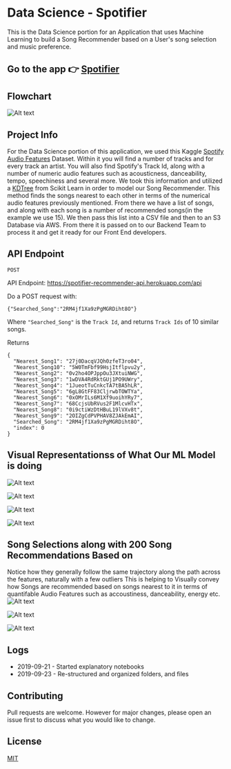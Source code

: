 # Data Science - Spotifier
This is the Data Science portion for an Application that uses Machine Learning to build a Song Recommender based on a User's song selection and music preference.

## Go to the app :point_right: [Spotifier](https://spotifier.netlify.com/)

## Flowchart
![Alt text](data/Flowchart.png)

## Project Info
For the Data Science portion of this application, we used this Kaggle [Spotify Audio Features](https://www.kaggle.com/tomigelo/spotify-audio-features) Dataset. Within it you will find a number of tracks and for every track an artist. You will also find Spotify's Track Id, along with a number of numeric audio features such as acousticness, danceability, tempo, speechiness and several more. We took this information and utilized a [KDTree](https://scikit-learn.org/stable/modules/generated/sklearn.neighbors.KDTree.html) from Scikit Learn in order to model our Song Recommender. This method finds the songs nearest to each other in terms of the numerical audio features previously mentioned. From there we have a list of songs, and along with each song is a number of recommended songs(in the example we use 15). We then pass this list into a CSV file and then to an S3 Database via AWS. From there it is passed on to our Backend Team to process it and get it ready for our Front End developers. 

## API Endpoint 

`POST`

API Endpoint:  https://spotifier-recommender-api.herokuapp.com/api

Do a POST request with:

```
{"Searched_Song":"2RM4jf1Xa9zPgMGRDiht8O"}
```

Where `"Searched_Song"` is the `Track Id`, and returns `Track Ids` of 10 similar songs.

Returns

```
{
  "Nearest_Song1": "27j0DacqVJQh0zfeT3ro04",
  "Nearest_Song10": "5W0TmFbf99HsjItflpvu2y",
  "Nearest_Song2": "0v2ho4OPJppOu3JXtuiNWG",
  "Nearest_Song3": "1wDVA4RdRktGUj1PO9UWry",
  "Nearest_Song4": "1JueotTuCnkcTA7tBA5hLR",
  "Nearest_Song5": "6gL8GtFF83CljrwbTOWTYa",
  "Nearest_Song6": "0xOMrILs6M1Xf9uoihYRy7",
  "Nearest_Song7": "68CcjsUbRVus2F1MlcvHTx",
  "Nearest_Song8": "0i9ctiWzDtHBuL19lVXv8t",
  "Nearest_Song9": "2OIZgCdPVPHAV8ZJAkEmAI",
  "Searched_Song": "2RM4jf1Xa9zPgMGRDiht8O",
  "index": 0
}
```
## Visual Representationss of What Our ML Model is doing
![Alt text](https://github.com/Build-Week-Spotify-Song-Suggester/Data-science/blob/master/data/Screen%20Shot%202019-09-24%20at%207.36.21%20PM.png)

![Alt text](https://github.com/Build-Week-Spotify-Song-Suggester/Data-science/blob/master/data/Screen%20Shot%202019-09-24%20at%207.36.39%20PM.png)

![Alt text](https://github.com/Build-Week-Spotify-Song-Suggester/Data-science/blob/master/data/Screen%20Shot%202019-09-24%20at%207.37.05%20PM.png)

![Alt text](https://github.com/Build-Week-Spotify-Song-Suggester/Data-science/blob/master/data/Screen%20Shot%202019-09-24%20at%207.37.52%20PM.png)

## Song Selections along with 200 Song Recommendations Based on 
Notice how they generally follow the same trajectory along the path across the features, naturally with a few outliers
This is helping to Visually convey how Songs are recommended based on songs nearest to it in terms of quantifable Audio Features such as accoustiness, danceability, energy etc.
![Alt text](https://github.com/Build-Week-Spotify-Song-Suggester/Data-science/blob/master/data/newplot.png)

![Alt text](https://github.com/Build-Week-Spotify-Song-Suggester/Data-science/blob/master/data/newplot1.png)

![Alt text](https://github.com/Build-Week-Spotify-Song-Suggester/Data-science/blob/master/data/newplot2.png)


## Logs

- 2019-09-21 - Started explanatory notebooks
- 2019-09-23 - Re-structured and organized folders, and files

## Contributing
Pull requests are welcome. However for major changes, please open an issue first to discuss what you would like to change.



## License
[MIT](https://choosealicense.com/licenses/mit/)
